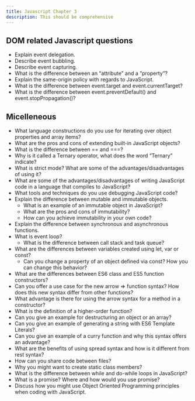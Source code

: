 ```yaml
---
title: Javascript Chapter 3
description: This should be comprehensive
---
```



## DOM related Javascript questions

- Explain event delegation.
- Describe event bubbling.
- Describe event capturing.
- What is the difference between an “attribute” and a “property”?
- Explain the same-origin policy with regards to JavaScript.
- What is the difference between event.target and event.currentTarget?
- What is the difference between event.preventDefault() and event.stopPropagation()?


## Micelleneous


- What language constructions do you use for iterating over object properties and array items?
- What are the pros and cons of extending built-in JavaScript objects?
- What is the difference between == and ===?
- Why is it called a Ternary operator, what does the word “Ternary” indicate?
- What is strict mode? What are some of the advantages/disadvantages of using it?
- What are some of the advantages/disadvantages of writing JavaScript code in a language that compiles to JavaScript?
- What tools and techniques do you use debugging JavaScript code?
- Explain the difference between mutable and immutable objects.
    - What is an example of an immutable object in JavaScript?
    - What are the pros and cons of immutability?
    - How can you achieve immutability in your own code?
- Explain the difference between synchronous and asynchronous functions.
- What is event loop?
    - What is the difference between call stack and task queue?
- What are the differences between variables created using let, var or const?
    - Can you change a property of an object defined via const? How you can change this behavior?
- What are the differences between ES6 class and ES5 function constructors?
- Can you offer a use case for the new arrow => function syntax? How does this new syntax differ from other functions?
- What advantage is there for using the arrow syntax for a method in a constructor?
- What is the definition of a higher-order function?
- Can you give an example for destructuring an object or an array?
- Can you give an example of generating a string with ES6 Template Literals?
- Can you give an example of a curry function and why this syntax offers an advantage?
- What are the benefits of using spread syntax and how is it different from rest syntax?
- How can you share code between files?
- Why you might want to create static class members?
- What is the difference between while and do-while loops in JavaScript?
- What is a promise? Where and how would you use promise?
- Discuss how you might use Object Oriented Programming principles when coding with JavaScript.
